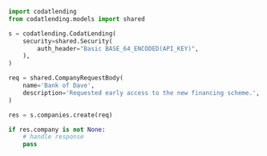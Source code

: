 <!-- Start SDK Example Usage [usage] -->
```python
import codatlending
from codatlending.models import shared

s = codatlending.CodatLending(
    security=shared.Security(
        auth_header="Basic BASE_64_ENCODED(API_KEY)",
    ),
)

req = shared.CompanyRequestBody(
    name='Bank of Dave',
    description='Requested early access to the new financing scheme.',
)

res = s.companies.create(req)

if res.company is not None:
    # handle response
    pass
```
<!-- End SDK Example Usage [usage] -->